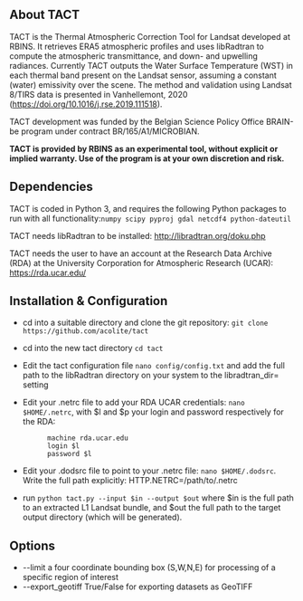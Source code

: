 ## About TACT
TACT is the Thermal Atmospheric Correction Tool for Landsat developed at RBINS. It retrieves ERA5 atmospheric profiles and uses libRadtran to compute the atmospheric transmittance, and down- and upwelling radiances. Currently TACT outputs the Water Surface Temperature (WST) in each thermal band present on the Landsat sensor, assuming a constant (water) emissivity over the scene. The method and validation using Landsat 8/TIRS data is presented in Vanhellemont, 2020 (https://doi.org/10.1016/j.rse.2019.111518).

TACT development was funded by the Belgian Science Policy Office BRAIN-be program under contract BR/165/A1/MICROBIAN. 

**TACT is provided by RBINS as an experimental tool, without explicit or implied warranty. Use of the program is at your own discretion and risk.**

## Dependencies
TACT is coded in Python 3, and requires the following Python packages to run with all functionality:`numpy scipy pyproj gdal netcdf4 python-dateutil`

TACT needs libRadtran to be installed: http://libradtran.org/doku.php 

TACT needs the user to have an account at the Research Data Archive (RDA) at the University Corporation for Atmospheric Research (UCAR): https://rda.ucar.edu/

## Installation & Configuration
* cd into a suitable directory and clone the git repository: `git clone https://github.com/acolite/tact`
* cd into the new tact directory `cd tact`
* Edit the tact configuration file `nano config/config.txt` and add the full path to the libRadtran directory on your system to the libradtran_dir= setting
* Edit your .netrc file to add your RDA UCAR credentials: `nano $HOME/.netrc`, with $l and $p your login and password respectively for the RDA:

            machine rda.ucar.edu
            login $l
            password $l

* Edit your .dodsrc file to point to your .netrc file: `nano $HOME/.dodsrc`. Write the full path explicitly:
            HTTP.NETRC=/path/to/.netrc
 
* run `python tact.py --input $in --output $out` where $in is the full path to an extracted L1 Landsat bundle, and $out the full path to the target output directory (which will be generated).

## Options
* --limit a four coordinate bounding box (S,W,N,E) for processing of a specific region of interest
* --export_geotiff True/False for exporting datasets as GeoTIFF

